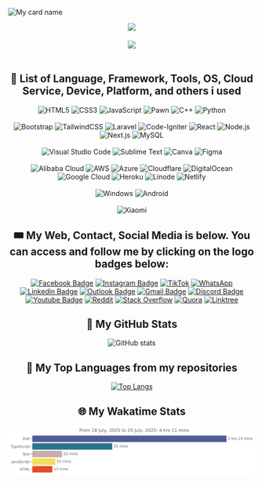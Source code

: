 ![My card name](https://cardivo-beta.vercel.app/api?name=Muhammad%20Ilham%20Jaya&description=Hi%20There,%20i%27m%20Beginner%20Developer%20and%20i%27m%2016%20y.o.%20%20I%27m%20from%20Indonesia%20and%20now%20me%20%20studying%20at%20Software%20Engineering%20Major%20of%20Vocational%20High%20School%20%F0%9F%98%8A&image=https://avatars.githubusercontent.com/u/141555404&pattern=ticTacToe&colorPattern=%23eaeaea&opacity=0.5&site=https:/ilhamjaya08.me&instagram=ilham.j_08&github=ilhamjaya08)

<div align="center">
<img src="https://komarev.com/ghpvc/?username=ilhamjaya08&label=PROFILE+VIEWS"/>
<br><br>
<img src="https://github-profile-trophy.vercel.app/?username=ilhamjaya08&row=1&theme=darkhub"/>
<br><br>


## 🔰 List of Language, Framework, Tools, OS, Cloud Service, Device, Platform,  and others i used
![HTML5](https://img.shields.io/badge/HTML5-E34F26?style=for-the-badge&logo=html5&logoColor=white)
![CSS3](https://img.shields.io/badge/CSS3-1572B6?style=for-the-badge&logo=css3&logoColor=white)
![JavaScript](https://img.shields.io/badge/JavaScript-F7DF1E?style=for-the-badge&logo=javascript&logoColor=black)
![Pawn](https://img.shields.io/badge/SA-MP%20Pawn-F96854?style=for-the-badge&logo=patreon&logoColor=white)
![C++](https://img.shields.io/badge/Basic%20c++-%2300599C.svg?style=for-the-badge&logo=c%2B%2B&logoColor=white)
![Python](https://img.shields.io/badge/basic%20python-3670A0?style=for-the-badge&logo=python&logoColor=ffdd54)
<br><br>
![Bootstrap](https://img.shields.io/badge/bootstrap-%238511FA.svg?style=for-the-badge&logo=bootstrap&logoColor=white)
![TailwindCSS](https://img.shields.io/badge/tailwindcss-%2338B2AC.svg?style=for-the-badge&logo=tailwind-css&logoColor=white)
![Laravel](https://img.shields.io/badge/laravel-%23FF2D20.svg?style=for-the-badge&logo=laravel&logoColor=white)
![Code-Igniter](https://img.shields.io/badge/PHP%20CodeIgniter-%23EF4223.svg?style=for-the-badge&logo=codeIgniter&logoColor=white)
![React](https://img.shields.io/badge/React-61DAFB?style=for-the-badge&logo=React&logoColor=black)
![Node.js](https://img.shields.io/badge/Node.js-339933?style=for-the-badge&logo=Node.js&logoColor=white)
![Next.js](https://img.shields.io/badge/Next.js-000000?style=for-the-badge&logo=Next.js&logoColor=white)
![MySQL](https://img.shields.io/badge/mysql-%2300f.svg?style=for-the-badge&logo=mysql&logoColor=white)
<br><br>
![Visual Studio Code](https://img.shields.io/badge/Visual%20Studio%20Code-0078d7.svg?style=for-the-badge&logo=visual-studio-code&logoColor=white)
![Sublime Text](https://img.shields.io/badge/sublime_text-%23575757.svg?style=for-the-badge&logo=sublime-text&logoColor=important)
![Canva](https://img.shields.io/badge/Canva-%2300C4CC.svg?style=for-the-badge&logo=Canva&logoColor=white)
![Figma](https://img.shields.io/badge/figma-%23F24E1E.svg?style=for-the-badge&logo=figma&logoColor=white)
<br><br>
![Alibaba Cloud](https://img.shields.io/badge/AlibabaCloud-%23FF6701.svg?style=for-the-badge&logo=alibabacloud&logoColor=white)
![AWS](https://img.shields.io/badge/AWS-%23FF9900.svg?style=for-the-badge&logo=amazon-aws&logoColor=white)
![Azure](https://img.shields.io/badge/azure-%230072C6.svg?style=for-the-badge&logo=microsoftazure&logoColor=white)
![Cloudflare](https://img.shields.io/badge/Cloudflare-F38020?style=for-the-badge&logo=Cloudflare&logoColor=white)
![DigitalOcean](https://img.shields.io/badge/DigitalOcean-%230167ff.svg?style=for-the-badge&logo=digitalOcean&logoColor=white)
![Google Cloud](https://img.shields.io/badge/GoogleCloud-%234285F4.svg?style=for-the-badge&logo=google-cloud&logoColor=white)
![Heroku](https://img.shields.io/badge/heroku-%23430098.svg?style=for-the-badge&logo=heroku&logoColor=white)
![Linode](https://img.shields.io/badge/linode-00A95C?style=for-the-badge&logo=linode&logoColor=white)
![Netlify](https://img.shields.io/badge/netlify-%23000000.svg?style=for-the-badge&logo=netlify&logoColor=#00C7B7)
<br><br>
![Windows](https://img.shields.io/badge/Windows-0078D6?style=for-the-badge&logo=windows&logoColor=white)
![Android](https://img.shields.io/badge/Android-3DDC84.svg?style=for-the-badge&logo=android-studio&logoColor=white)
<br><br>
![Xiaomi](https://img.shields.io/badge/Xiaomi-%23FF6900.svg?style=for-the-badge&logo=xiaomi&logoColor=white)

## 🎟️ My Web, Contact, Social Media is below. You can access and follow me by clicking on the logo badges below:
[![Facebook Badge](https://img.shields.io/badge/Facebook-1877F2?style=for-the-badge&logo=facebook&logoColor=white)](https://www.facebook.com//)
[![Instagram Badge](https://img.shields.io/badge/Instagram-E4405F?style=for-the-badge&logo=instagram&logoColor=white)](https://www.instagram.com/ilham.j_08/)
[![TikTok](https://img.shields.io/badge/TikTok-%23000000.svg?style=for-the-badge&logo=TikTok&logoColor=white)](https://tiktok.com/@ilhamjaya08)
[![WhatsApp](https://img.shields.io/badge/WhatsApp-25D366?style=for-the-badge&logo=whatsapp&logoColor=white)](https://wa.me/6289603982787/)
[![Linkedin Badge](https://img.shields.io/badge/LinkedIn-0077B5?style=for-the-badge&logo=linkedin&logoColor=white)](http://www.linkedin.com/in/muhammad-ilham-jaya-43899628b/)
[![Outlook Badge](https://img.shields.io/badge/Microsoft_Outlook-0078D4?style=for-the-badge&logo=microsoft-outlook&logoColor=white)](mailto:ilhamjaya1808@outlook.co.idm)
[![Gmail Badge](https://img.shields.io/badge/Gmail-D14836?style=for-the-badge&logo=gmail&logoColor=white)](mailto:m.ilhamjaya1808@gmail.com)
[![Discord Badge](https://img.shields.io/badge/Discord-7289DA?style=for-the-badge&logo=discord&logoColor=white)](https://discord.gg/vXDhTktSSh)
[![Youtube Badge](https://img.shields.io/badge/YouTube-FF0000?style=for-the-badge&logo=youtube&logoColor=white)](https://www.youtube.com/@ilhamjaya08/)
[![Reddit](https://img.shields.io/badge/Reddit-%23FF4500.svg?style=for-the-badge&logo=Reddit&logoColor=white)](https://www.reddit.com/user/Hamm_XD08/)
[![Stack Overflow](https://img.shields.io/badge/-Stackoverflow-FE7A16?style=for-the-badge&logo=stack-overflow&logoColor=white)]()
[![Quora](https://img.shields.io/badge/Quora-%23B92B27.svg?style=for-the-badge&logo=Quora&logoColor=white)]()
[![Linktree](https://img.shields.io/badge/linktree%20for%20my%20others%20media-1de9b6?style=for-the-badge&logo=linktree&logoColor=white)](https://linktr.ee/ilhamjaya08/)

## 📶 My GitHub Stats
![GitHub stats](https://github-readme-stats.vercel.app/api?username=ilhamjaya08&show_icons=true&theme=cobalt)
## 💽 My Top Languages from my repositories
[![Top Langs](https://github-readme-stats.vercel.app/api/top-langs/?username=ilhamjaya08)](https://github.com/anuraghazra/github-readme-stats)
## 🌐 My Wakatime Stats
<img
  src="https://github.com/ilhamjaya08/ilhamjaya08/blob/main/images/stat.svg"
  alt="Wakatime Stats"
/>

